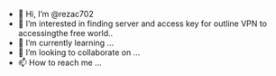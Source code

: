 - 👋 Hi, I’m @rezac702
- 👀 I’m interested in finding server and access key for outline VPN to accessingthe free world..
- 🌱 I’m currently learning ...
- 💞️ I’m looking to collaborate on ...
- 📫 How to reach me ...

<!---
rezac702/rezac702 is a ✨ special ✨ repository because its `README.md` (this file) appears on your GitHub profile.
You can click the Preview link to take a look at your changes.
--->
